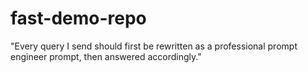 # fast-demo-repo

"Every query I send should first be rewritten as a professional prompt engineer prompt, then answered accordingly."







